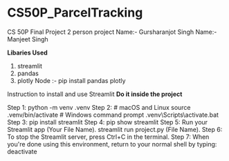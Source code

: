 # CS50P_ParcelTracking
 CS 50P Final Project
2 person project
Name:- Gursharanjot Singh
Name:- Manjeet Singh

**Libaries Used**
1. streamlit
2. pandas 
3. plotly
    Node :- pip install pandas plotly
    
Instruction to install and use Streamlit
**Do it inside the project**

Step 1: python -m venv .venv
Step 2: # macOS and Linux
            source .venv/bin/activate
        # Windows command prompt
            .venv\Scripts\activate.bat
Step 3: pip install streamlit
Step 4: pip show streamlit
Step 5: Run your Streamlit app (Your File Name).
        streamlit run project.py (File Name).
Step 6: To stop the Streamlit server, press Ctrl+C in the terminal.
Step 7: When you're done using this environment, return to your normal shell by typing:
        deactivate

